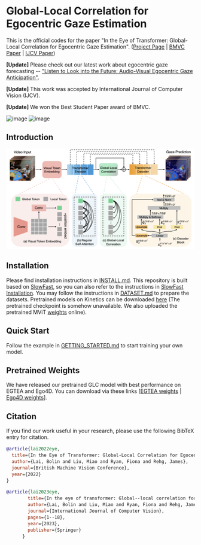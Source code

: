 # Global-Local Correlation for Egocentric Gaze Estimation

This is the official codes for the paper "In the Eye of Transformer: Global-Local Correlation for Egocentric Gaze Estimation". ([Project Page](https://bolinlai.github.io/GLC-EgoGazeEst/) | [BMVC Paper](https://bmvc2022.mpi-inf.mpg.de/0227.pdf) | [IJCV Paper](https://link.springer.com/article/10.1007/s11263-023-01879-7))

**[Update]** Please check out our latest work about egocentric gaze forecasting -- ["Listen to Look into the Future: Audio-Visual Egocentric Gaze Anticipation"](https://bolinlai.github.io/CSTS-EgoGazeAnticipation/).

**[Update]** This work was accepted by International Journal of Computer Vision (IJCV).

**[Update]** We won the Best Student Paper award of BMVC.

![image](demo/demo1.gif)
![image](demo/demo2.gif)

## Introduction

![avatar](demo/method.png)

## Installation

Please find installation instructions in [INSTALL.md](INSTALL.md). This repository is built based on [SlowFast](https://github.com/facebookresearch/SlowFast), so you can also refer to the instructions in [SlowFast Installation](https://github.com/facebookresearch/SlowFast/blob/main/INSTALL.md).
You may follow the instructions in [DATASET.md](slowfast/datasets/DATASET.md) to prepare the datasets. Pretrained models on Kinetics can be downloaded [here](https://github.com/facebookresearch/SlowFast/blob/main/MODEL_ZOO.md) (The pretrained checkpoint is somehow unavailable. We also uploaded the pretrained MViT [weights](https://drive.google.com/file/d/1cZjY9jK7urPxvZfYumIVVVvdXLmVsiJk/view?usp=drive_link) online).

## Quick Start

Follow the example in [GETTING_STARTED.md](GETTING_STARTED.md) to start training your own model.

## Pretrained Weights
We have released our pretrained GLC model with best performance on EGTEA and Ego4D. You can download via these links [[EGTEA weights](https://drive.google.com/file/d/15XVipU1CqoosyvPU1vfcG0w2LuLQecF1/view?usp=sharing) | [Ego4D weights](https://drive.google.com/file/d/1zQdZuV4OowEJxBZAAWr_MuZcN7LJujOw/view?usp=sharing)].


## Citation
If you find our work useful in your research, please use the following BibTeX entry for citation.
```BibTeX
@article{lai2022eye,
  title={In the Eye of Transformer: Global-Local Correlation for Egocentric Gaze Estimation},
  author={Lai, Bolin and Liu, Miao and Ryan, Fiona and Rehg, James},
  journal={British Machine Vision Conference},
  year={2022}
}
```
```BibTeX
@article{lai2023eye,
        title={In the eye of transformer: Global--local correlation for egocentric gaze estimation and beyond},
        author={Lai, Bolin and Liu, Miao and Ryan, Fiona and Rehg, James M},
        journal={International Journal of Computer Vision},
        pages={1--18},
        year={2023},
        publisher={Springer}
      }
```
